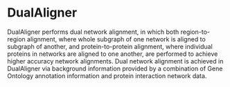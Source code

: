 # DualAligner
DualAligner performs dual network alignment, in which both region-to-region alignment, where whole subgraph of one network is aligned to subgraph of another, and protein-to-protein alignment, where individual proteins in networks are aligned to one another, are performed to achieve higher accuracy network alignments. Dual network alignment is achieved in DualAligner via background information provided by a combination of Gene Ontology annotation information and protein interaction network data.
